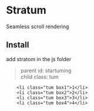 # Stratum
Seamless scroll rendering

## Install

add stratom in the js folder <br />
> parent id: startuming <br />
child class: tum <br />

> <ul id="stratuming">
	    <li class="tum box1">1</li>
	    <li class="tum box2">2</li>
	    <li class="tum box3">3</li>
	    <li class="tum box4">4</li>
</ul>
